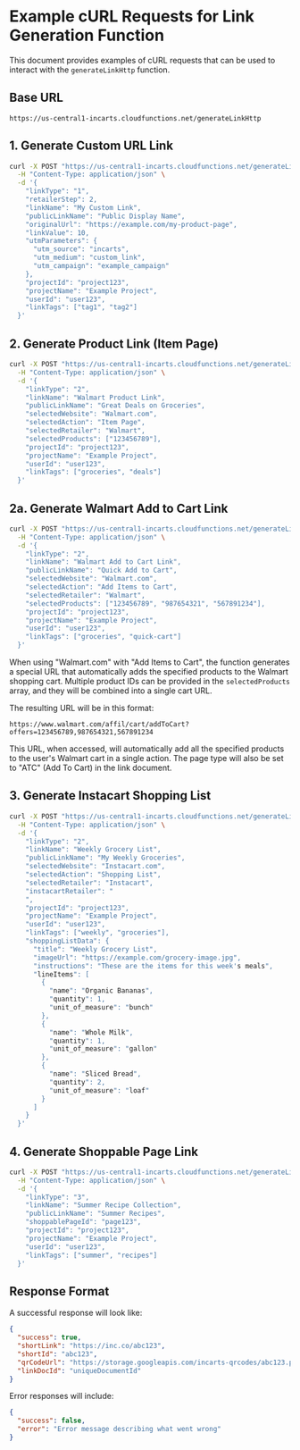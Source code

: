 # Example cURL Requests for Link Generation Function

This document provides examples of cURL requests that can be used to interact with the `generateLinkHttp` function.

## Base URL

```
https://us-central1-incarts.cloudfunctions.net/generateLinkHttp
```

## 1. Generate Custom URL Link

```bash
curl -X POST "https://us-central1-incarts.cloudfunctions.net/generateLinkHttp" \
  -H "Content-Type: application/json" \
  -d '{
    "linkType": "1",
    "retailerStep": 2,
    "linkName": "My Custom Link",
    "publicLinkName": "Public Display Name",
    "originalUrl": "https://example.com/my-product-page",
    "linkValue": 10,
    "utmParameters": {
      "utm_source": "incarts",
      "utm_medium": "custom_link",
      "utm_campaign": "example_campaign"
    },
    "projectId": "project123",
    "projectName": "Example Project",
    "userId": "user123",
    "linkTags": ["tag1", "tag2"]
  }'
```

## 2. Generate Product Link (Item Page)

```bash
curl -X POST "https://us-central1-incarts.cloudfunctions.net/generateLinkHttp" \
  -H "Content-Type: application/json" \
  -d '{
    "linkType": "2",
    "linkName": "Walmart Product Link",
    "publicLinkName": "Great Deals on Groceries",
    "selectedWebsite": "Walmart.com",
    "selectedAction": "Item Page",
    "selectedRetailer": "Walmart",
    "selectedProducts": ["123456789"],
    "projectId": "project123",
    "projectName": "Example Project",
    "userId": "user123",
    "linkTags": ["groceries", "deals"]
  }'
```

## 2a. Generate Walmart Add to Cart Link

```bash
curl -X POST "https://us-central1-incarts.cloudfunctions.net/generateLinkHttp" \
  -H "Content-Type: application/json" \
  -d '{
    "linkType": "2",
    "linkName": "Walmart Add to Cart Link",
    "publicLinkName": "Quick Add to Cart",
    "selectedWebsite": "Walmart.com",
    "selectedAction": "Add Items to Cart",
    "selectedRetailer": "Walmart",
    "selectedProducts": ["123456789", "987654321", "567891234"],
    "projectId": "project123",
    "projectName": "Example Project",
    "userId": "user123",
    "linkTags": ["groceries", "quick-cart"]
  }'
```

When using "Walmart.com" with "Add Items to Cart", the function generates a special URL that automatically adds the specified products to the Walmart shopping cart. Multiple product IDs can be provided in the `selectedProducts` array, and they will be combined into a single cart URL.

The resulting URL will be in this format:
```
https://www.walmart.com/affil/cart/addToCart?offers=123456789,987654321,567891234
```

This URL, when accessed, will automatically add all the specified products to the user's Walmart cart in a single action. The page type will also be set to "ATC" (Add To Cart) in the link document.

## 3. Generate Instacart Shopping List

```bash
curl -X POST "https://us-central1-incarts.cloudfunctions.net/generateLinkHttp" \
  -H "Content-Type: application/json" \
  -d '{
    "linkType": "2",
    "linkName": "Weekly Grocery List",
    "publicLinkName": "My Weekly Groceries",
    "selectedWebsite": "Instacart.com",
    "selectedAction": "Shopping List",
    "selectedRetailer": "Instacart",
    "instacartRetailer": "
    ",
    "projectId": "project123",
    "projectName": "Example Project",
    "userId": "user123",
    "linkTags": ["weekly", "groceries"],
    "shoppingListData": {
      "title": "Weekly Grocery List",
      "imageUrl": "https://example.com/grocery-image.jpg",
      "instructions": "These are the items for this week's meals",
      "lineItems": [
        {
          "name": "Organic Bananas",
          "quantity": 1,
          "unit_of_measure": "bunch"
        },
        {
          "name": "Whole Milk",
          "quantity": 1,
          "unit_of_measure": "gallon"
        },
        {
          "name": "Sliced Bread",
          "quantity": 2,
          "unit_of_measure": "loaf"
        }
      ]
    }
  }'
```

## 4. Generate Shoppable Page Link

```bash
curl -X POST "https://us-central1-incarts.cloudfunctions.net/generateLinkHttp" \
  -H "Content-Type: application/json" \
  -d '{
    "linkType": "3",
    "linkName": "Summer Recipe Collection",
    "publicLinkName": "Summer Recipes",
    "shoppablePageId": "page123",
    "projectId": "project123",
    "projectName": "Example Project",
    "userId": "user123",
    "linkTags": ["summer", "recipes"]
  }'
```

## Response Format

A successful response will look like:

```json
{
  "success": true,
  "shortLink": "https://inc.co/abc123",
  "shortId": "abc123",
  "qrCodeUrl": "https://storage.googleapis.com/incarts-qrcodes/abc123.png",
  "linkDocId": "uniqueDocumentId"
}
```

Error responses will include:

```json
{
  "success": false,
  "error": "Error message describing what went wrong"
}
